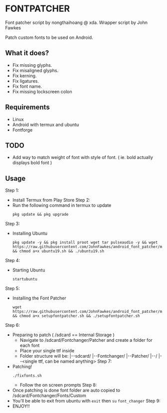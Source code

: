 # FONTPATCHER

Font patcher script by nongthaihoang @ xda.
Wrapper script by John Fawkes

Patch custom fonts to be used on Android.

## What it does?
- Fix missing glyphs.
- Fix misaligned glyphs.
- Fix kerning.
- Fix ligatures.
- Fix font name.
- Fix missing lockscreen colon

## Requirements
- Linux
- Android with termux and ubuntu
- Fontforge

## TODO
- Add way to match weight of font with style of font. ( ie. bold actually displays bold font )

## Usage
Step 1:
- Install Termux from Play Store
Step 2:
- Run the following command in termux to update
  ```
  pkg update && pkg upgrade
  ```
Step 3:
- Installing Ubuntu
  ```
  pkg update -y && pkg install proot wget tar pulseaudio -y && wget https://raw.githubusercontent.com/JohnFawkes/android_font_patcher/master/ubuntu19.sh && chmod a+x ubuntu19.sh && ./ubuntu19.sh
  ```
Step 4:
- Starting Ubuntu
  ```
  startubuntu
  ```
Step 5:
- Installing the Font Patcher
  ```
  wget https://raw.githubusercontent.com/JohnFawkes/android_font_patcher/master/setupfontpatcher.sh && chmod a+x setupfontpatcher.sh && ./setupfontpatcher.sh
  ```
Step 6:
- Preparing to patch
  ( /sdcard == Internal Storage )
  - Navigate to /sdcard/Fontchanger/Patcher and create a folder for each font
  - Place your single ttf inside
  - Folder structure will be:
      |--sdcard/
        |--Fontchanger/
          |--Patcher/
            |--<Folder with Font Name>/
              |--<single ttf, can be named anything>
Step 7:
- Patching!
  ```
  ./fixfonts.sh
  ```
  - Follow the on screen prompts
Step 8:
- Once patching is done font folder are auto copied to /sdcard/Fontchanger/Fonts/Custom
- You'll be able to exit from ubuntu with ```exit``` then ```su``` ```font_changer```
Step 9:
- ENJOY!!
  


